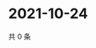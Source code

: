 # 2021-10-24

共 0 条

<!-- BEGIN WEIBO -->
<!-- 最后更新时间 Sun Oct 24 2021 06:10:24 GMT+0800 (China Standard Time) -->

<!-- END WEIBO -->
